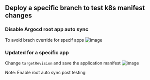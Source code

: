 ## Deploy a specific branch to test k8s manifest changes

### Disable Argocd root app auto sync
To avoid brach override for specif apps
![image](https://raw.githubusercontent.com/simpledotorg/container-deployment/master/doc/images/argocd-disable-autosync.png)

### Updated for a specific app
Change `targetRevision` and save the application manifest
![image](https://raw.githubusercontent.com/simpledotorg/container-deployment/master/doc/images/argocd-app-edit-target-revision.png)

Note: Enable root auto sync post testing
